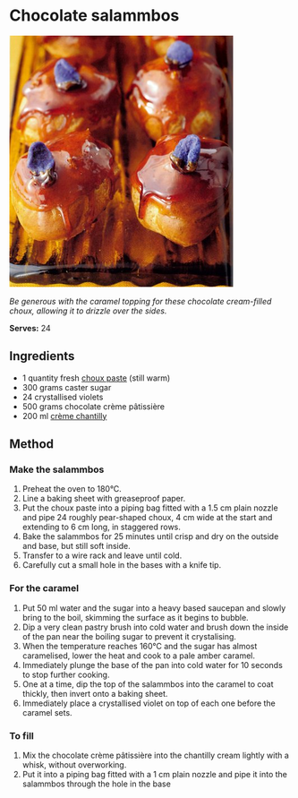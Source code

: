 # Chocolate salammbos

![Name](resources/salammbos.jpg)

*Be generous with the caramel topping for these chocolate cream-filled choux, allowing it to drizzle over the sides.*

**Serves:** 24

## Ingredients
- 1 quantity fresh [choux paste](../../baking/pastry/choux-pastry.md) (still warm)
- 300 grams caster sugar
- 24 crystallised violets
- 500 grams chocolate crème pâtissière
- 200 ml [crème chantilly](../../baking/cremes/creme-chantilly.md)

## Method
### Make the salammbos
1. Preheat the oven to 180°C.
1. Line a baking sheet with greaseproof paper.
1. Put the choux paste into a piping bag fitted with a 1.5 cm plain nozzle and pipe 24 roughly pear-shaped choux, 4 cm wide at the start and extending to 6 cm long, in staggered rows.
1. Bake the salammbos for 25 minutes until crisp and dry on the outside and base, but still soft inside.
1. Transfer to a wire rack and leave until cold.
1. Carefully cut a small hole in the bases with a knife tip.

### For the caramel
1. Put 50 ml water and the sugar into a heavy based saucepan and slowly bring to the boil, skimming the surface as it begins to bubble.
1. Dip a very clean pastry brush into cold water and brush down the inside of the pan near the boiling sugar to prevent it crystalising.
1. When the temperature reaches 160°C and the sugar has almost caramelised, lower the heat and cook to a pale amber caramel.
1. Immediately plunge the base of the pan into cold water for 10 seconds to stop further cooking.
1. One at a time, dip the top of the salammbos into the caramel to coat thickly, then invert onto a baking sheet.
1. Immediately place a crystallised violet on top of each one before the caramel sets.

### To fill
1. Mix the chocolate crème pâtissière into the chantilly cream lightly with a whisk, without overworking.
1. Put it into a piping bag fitted with a 1 cm plain nozzle and pipe it into the salammbos through the hole in the base